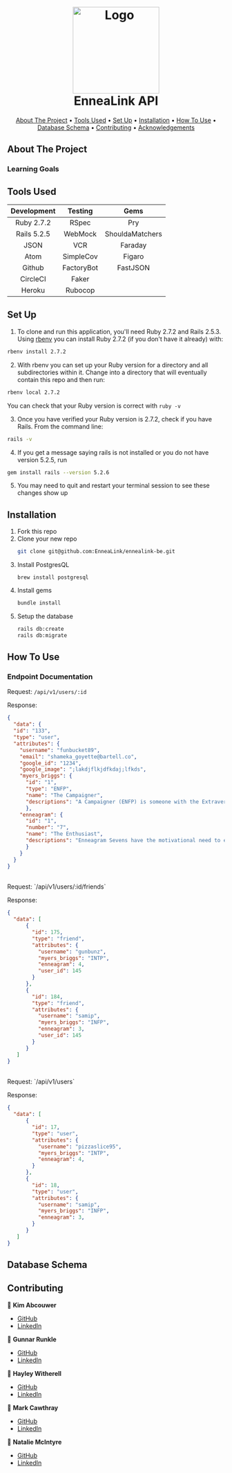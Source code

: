 <!-- PROJECT INFO -->
<h1 align="center">
  <br>
  <a href="https://github.com/EnneaLink/ennealink-be">
    <img src="" alt="Logo" width="200" height="200"></a>
  <br>
  EnneaLink API
  <br>
</h1>
  
  
<!-- CONTENTS -->
<p align="center">
  <a href="#about-the-project">About The Project</a> •
  <a href="#tools-used">Tools Used</a> •
  <a href="#set-up">Set Up</a> •
  <a href="#installation">Installation</a> •
  <a href="#how-to-use">How To Use</a> •
  <a href="#database-schema">Database Schema</a> •
  <a href="#contributing">Contributing</a> •
  <a href="#acknowledgements">Acknowledgements</a>
</p>



## About The Project


### Learning Goals




## Tools Used

| Development | Testing       | Gems            |
|   :----:    |    :----:     |    :----:       |
| Ruby 2.7.2  | RSpec         | Pry             |
| Rails 5.2.5 | WebMock       | ShouldaMatchers |
| JSON        | VCR           | Faraday         |
| Atom        | SimpleCov     | Figaro          |
| Github      | FactoryBot    | FastJSON        |
| CircleCI    | Faker         |                 |
| Heroku      | Rubocop       |                 |



## Set Up

1. To clone and run this application, you'll need Ruby 2.7.2 and Rails 2.5.3. Using [rbenv](https://github.com/rbenv/rbenv) you can install Ruby 2.7.2 (if you don't have it already) with:
```sh
rbenv install 2.7.2
```
2. With rbenv you can set up your Ruby version for a directory and all subdirectories within it. Change into a directory that will eventually contain this repo and then run:
```sh
rbenv local 2.7.2
```
You can check that your Ruby version is correct with `ruby -v`

3. Once you have verified your Ruby version is 2.7.2, check if you have Rails. From the command line:
```sh
rails -v
```
4. If you get a message saying rails is not installed or you do not have version 5.2.5, run
```sh
gem install rails --version 5.2.6
```
5. You may need to quit and restart your terminal session to see these changes show up



## Installation
1. Fork this repo
2. Clone your new repo
   ```sh
   git clone git@github.com:EnneaLink/ennealink-be.git
   ```
3. Install PostgresQL
   ```
   brew install postgresql
   ```
4. Install gems
   ```sh
   bundle install
   ```
5. Setup the database
    ```sh
   rails db:create
   rails db:migrate
   ```


## How To Use




### Endpoint Documentation

Request:
`/api/v1/users/:id`

Response:
```json
{
  "data": {
  "id": "133",
  "type": "user",
  "attributes": {
    "username": "funbucket89",
    "email": "shameka_goyette@bartell.co",
    "google_id": "1234",
    "google_image": ";lakdjflkjdfkdaj;lfkds",
    "myers_briggs": {
      "id": "1",
      "type": "ENFP",
      "name": "The Campaigner",
      "descriptions": "A Campaigner (ENFP) is someone with the Extraverted, Intuitive, Feeling, and Prospecting personality traits..."
      },
    "enneagram": {
      "id": "1",
      "number": "7",
      "name": "The Enthusiast",
      "descriptions": "Enneagram Sevens have the motivational need to experience life to the fullest and avoid pain. Sevens value a sense of freedom and focus on optimism..."
      }
    }
  }
}
```


<br>
Request:
`/api/v1/users/:id/friends`

Response:
```json
{
  "data": [
      {
        "id": 175,
        "type": "friend",
        "attributes": {
          "username": "gunbunz",
          "myers_briggs": "INTP",
          "enneagram": 4,
          "user_id": 145
        }
      },
      {
        "id": 184,
        "type": "friend",
        "attributes": {
          "username": "samip",
          "myers_briggs": "INFP",
          "enneagram": 3,
          "user_id": 145
        }
      }
   ]
}
```


<br>
Request:
`/api/v1/users`

Response:
```json
{
  "data": [
      {
        "id": 17,
        "type": "user",
        "attributes": {
          "username": "pizzaslice95",
          "myers_briggs": "INTP",
          "enneagram": 4,
        }
      },
      {
        "id": 18,
        "type": "user",
        "attributes": {
          "username": "samip",
          "myers_briggs": "INFP",
          "enneagram": 3,
        }
      }
   ]
}
```



## Database Schema




## Contributing

👤  **Kim Abcouwer**
- [GitHub](https://github.com/kabcouwer)
- [LinkedIn](https://www.linkedin.com/in/kim-abcouwer)

👤  **Gunnar Runkle**
- [GitHub](https://github.com/gunnarrunner)
- [LinkedIn]()

👤  **Hayley Witherell**
- [GitHub](https://github.com/hayleyw7)
- [LinkedIn]()

👤  **Mark Cawthray**
- [GitHub](https://github.com/MTCawthray)
- [LinkedIn]()

👤  **Natalie McIntyre**
- [GitHub](https://github.com/nataliemcintyre2021)
- [LinkedIn]()
